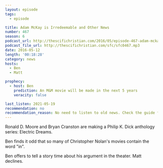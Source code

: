```yaml
---
layout: episode
tags:
  - episode

title: Adam McKay is Irredeemable and Other News
number: 467
season: 6
podcast_url: http://thescifichristian.com/2016/05/episode-467-adam-mckay-is-irredeemable-and-other-news/
podcast_file_url: http://thescifichristian.com/sfc/sfc0467.mp3
date: 2016-05-12
length: '00:18:28'
category: news
hosts:
  - Ben
  - Matt

prophecy:
  - host: Ben
    prediction: An M&M movie will be made in the next 5 years
    veracity: false

last_listen: 2021-05-19
recommendation: no
recommendation_reason: No need to listen to old news. Check the guide for what's interesting in hindsight.
---
```


Ronald D. Moore and Bryan Cranston are making a Philip K. Dick anthology series: Electric Dreams.

Ben finds it odd that so many of Christopher Nolan's movies contain the word "in".

Ben offers to tell a story time about his argument in the theater. Matt declines.